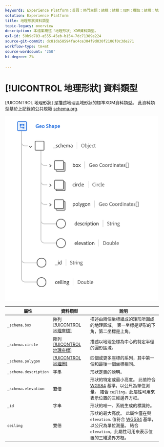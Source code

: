 ```yaml
---
keywords: Experience Platform；首頁；熱門主題；結構；結構；XDM；欄位；結構；地理；地理形狀；資料類型；資料類型；
solution: Experience Platform
title: 地理形狀資料類型
topic-legacy: overview
description: 本檔案概述「地理形狀」XDM資料類型。
exl-id: 50b9d783-a555-45eb-b154-7dc71389e224
source-git-commit: dc81da58594fac4ce304f9d030f2106f0c3de271
workflow-type: tm+mt
source-wordcount: '250'
ht-degree: 2%

---
```


# [!UICONTROL 地理形狀] 資料類型

[!UICONTROL 地理形狀] 是描述地理區域形狀的標準XDM資料類型。 此資料類型基於上記錄的公共規範 [schema.org](https://schema.org/GeoShape).

<img src="../images/data-types/geo-shape.png" width="500" /><br />

| 屬性 | 資料類型 | 說明 |
| --- | --- | --- |
| `_schema.box` | 陣列 [[!UICONTROL 地理座標]](./geo-coordinates.md) | 描述由兩個坐標組成的矩形所圍成的地理區域。 第一坐標是矩形的下角，第二坐標是上角。 |
| `_schema.circle` | 陣列 [[!UICONTROL 地理座標]](./geo-coordinates.md) | 描述以地理坐標為中心的特定半徑的圓形區域。 |
| `_schema.polygon` | [[!UICONTROL 地理圈]](./geo-circle.md) | 四個或更多座標的系列，其中第一個和最後一個坐標相同。 |
| `_schema.description` | 字串 | 形狀定義的說明。 |
| `_schema.elevation` | 雙倍 | 形狀的特定或最小高度。 此值符合 [WGS84](https://gisgeography.com/wgs84-world-geodetic-system/) 基準，以公尺為單位測量。 結合 `ceiling`，此屬性可用來表示位置的三維邊界方框。 |
| `_id` | 字串 | 形狀的唯一、系統生成的標識符。 |
| `ceiling` | 雙倍 | 形狀的最大高度。 此屬性僅在與 `elevation`. 值符合 [WGS84](https://gisgeography.com/wgs84-world-geodetic-system/) 基準，以公尺為單位測量。 結合 `elevation`，此屬性可用來表示位置的三維邊界方框。 |
